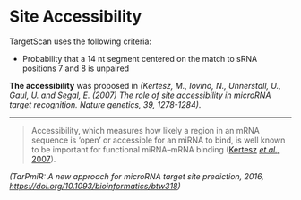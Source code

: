 # Site Accessibility

TargetScan uses the following criteria:
- Probability that a 14 nt segment centered on the match to sRNA positions 7 and 8 is unpaired

**The accessibility** was proposed in *(Kertesz, M., Iovino, N., Unnerstall, U., Gaul, U. and Segal, E. (2007) The role of site accessibility in microRNA target recognition. Nature genetics, 39, 1278-1284)*.

---

>Accessibility, which measures how likely a region in an mRNA sequence is ‘open’ or accessible for an miRNA to bind, is well known to be important for functional miRNA–mRNA binding ([Kertesz](https://www.ncbi.nlm.nih.gov/pmc/articles/PMC5018371/#btw318-B20) *[et al.](https://www.ncbi.nlm.nih.gov/pmc/articles/PMC5018371/#btw318-B20)*[, 2007](https://www.ncbi.nlm.nih.gov/pmc/articles/PMC5018371/#btw318-B20)).

*(TarPmiR: A new approach for microRNA target site prediction, 2016, https://doi.org/10.1093/bioinformatics/btw318)*
